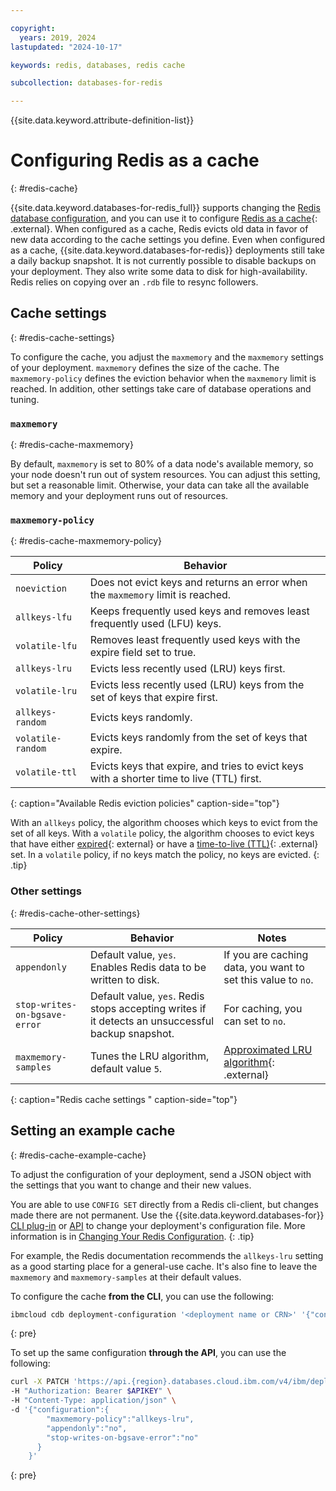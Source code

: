 ```yaml
---

copyright:
  years: 2019, 2024
lastupdated: "2024-10-17"

keywords: redis, databases, redis cache

subcollection: databases-for-redis

---
```


{{site.data.keyword.attribute-definition-list}}

# Configuring Redis as a cache
{: #redis-cache}

{{site.data.keyword.databases-for-redis_full}} supports changing the [Redis database configuration](/docs/databases-for-redis?topic=databases-for-redis-changing-configuration), and you can use it to configure [Redis as a cache](https://redis.io/topics/lru-cache){: .external}. When configured as a cache, Redis evicts old data in favor of new data according to the cache settings you define. Even when configured as a cache, {{site.data.keyword.databases-for-redis}} deployments still take a daily backup snapshot. It is not currently possible to disable backups on your deployment. They also write some data to disk for high-availability. Redis relies on copying over an `.rdb` file to resync followers.

## Cache settings
{: #redis-cache-settings}

To configure the cache, you adjust the `maxmemory` and the `maxmemory` settings of your deployment. `maxmemory` defines the size of the cache. The `maxmemory-policy` defines the eviction behavior when the `maxmemory` limit is reached. In addition, other settings take care of database operations and tuning.

### `maxmemory`
{: #redis-cache-maxmemory}

By default, `maxmemory` is set to 80% of a data node's available memory, so your node doesn't run out of system resources. You can adjust this setting, but set a reasonable limit. Otherwise, your data can take all the available memory and your deployment runs out of resources.

### `maxmemory-policy`
{: #redis-cache-maxmemory-policy}

| Policy | Behavior |
| --------- | --------- |
| `noeviction` | Does not evict keys and returns an error when the `maxmemory` limit is reached. |
| `allkeys-lfu` | Keeps frequently used keys and removes least frequently used (LFU) keys. |
| `volatile-lfu` | Removes least frequently used keys with the expire field set to true. |
| `allkeys-lru` | Evicts less recently used (LRU) keys first. |
| `volatile-lru` | Evicts less recently used (LRU) keys from the set of keys that expire first. |
| `allkeys-random` | Evicts keys randomly. |
| `volatile-random` | Evicts keys randomly from the set of keys that expire. |
| `volatile-ttl` | Evicts keys that expire, and tries to evict keys with a shorter time to live (TTL) first. |
{: caption="Available Redis eviction policies" caption-side="top"}

With an `allkeys` policy, the algorithm chooses which keys to evict from the set of all keys. With a `volatile` policy, the algorithm chooses to evict keys that have either [expired](https://redis.io/commands/expire){: external} or have a [time-to-live (TTL)](https://redis.io/commands/ttl){: .external} set. In a `volatile` policy, if no keys match the policy, no keys are evicted.
{: .tip} 

### Other settings
{: #redis-cache-other-settings}

| Policy | Behavior | Notes |
| ---------|---------|------------ |
| `appendonly` | Default value, `yes`. Enables Redis data to be written to disk. | If you are caching data, you want to set this value to `no`. |
| `stop-writes-on-bgsave-error` | Default value, `yes`. Redis stops accepting writes if it detects an unsuccessful backup snapshot.| For caching, you can set to `no`. |
| `maxmemory-samples` | Tunes the LRU algorithm, default value `5`. | [Approximated LRU algorithm](https://redis.io/topics/lru-cache#approximated-lru-algorithm){: .external} |
{: caption="Redis cache settings " caption-side="top"}

## Setting an example cache
{: #redis-cache-example-cache}

To adjust the configuration of your deployment, send a JSON object with the settings that you want to change and their new values. 

You are able to use `CONFIG SET` directly from a Redis cli-client, but changes made there are not permanent. Use the {{site.data.keyword.databases-for}} [CLI plug-in](/docs/databases-cli-plugin?topic=databases-cli-plugin-cdb-reference#deployment-configuration) or [API](/apidocs/cloud-databases-api/cloud-databases-api-v5#updatedatabaseconfiguration) to change your deployment's configuration file. More information is in [Changing Your Redis Configuration](/docs/databases-for-redis?topic=databases-for-redis-changing-configuration).
{: .tip} 

For example, the Redis documentation recommends the `allkeys-lru` setting as a good starting place for a general-use cache. It's also fine to leave the `maxmemory` and `maxmemory-samples` at their default values. 

To configure the cache **from the CLI**, you can use the following:

```sh
ibmcloud cdb deployment-configuration '<deployment name or CRN>' '{"configuration":{"maxmemory-policy":"allkeys-lru", "appendonly":"no", "stop-writes-on-bgsave-error":"no"}}'
```
{: pre}

To set up the same configuration **through the API**, you can use the following:

```sh
curl -X PATCH 'https://api.{region}.databases.cloud.ibm.com/v4/ibm/deployments/{id}/configuration/schema' \
-H "Authorization: Bearer $APIKEY" \
-H "Content-Type: application/json" \
-d '{"configuration":{
        "maxmemory-policy":"allkeys-lru",
        "appendonly":"no",
        "stop-writes-on-bgsave-error":"no"
      }
    }'
```
{: pre}
